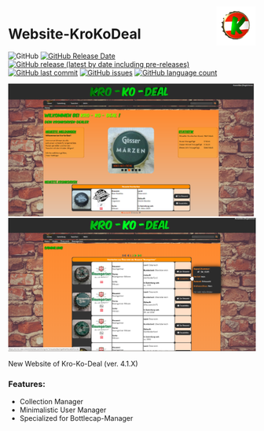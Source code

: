 <img align="right" width="80" height="80" src="https://github.com/TobiHatti/Website-KroKoDeal/blob/master/content/logo.png">

# Website-KroKoDeal

![GitHub](https://img.shields.io/github/license/TobiHatti/Website-KroKoDeal)
[![GitHub Release Date](https://img.shields.io/github/release-date/TobiHatti/Website-KroKoDeal)](https://github.com/TobiHatti/Website-KroKoDeal/releases)
[![GitHub release (latest by date including pre-releases)](https://img.shields.io/github/v/release/TobiHatti/Website-KroKoDeal?include_prereleases)](https://github.com/TobiHatti/Website-KroKoDeal/releases)
[![GitHub last commit](https://img.shields.io/github/last-commit/TobiHatti/Website-KroKoDeal)](https://github.com/TobiHatti/Website-KroKoDeal/commits/master)
[![GitHub issues](https://img.shields.io/github/issues-raw/TobiHatti/Website-KroKoDeal)](https://github.com/TobiHatti/Website-KroKoDeal/issues)
[![GitHub language count](https://img.shields.io/github/languages/count/TobiHatti/Website-KroKoDeal)](https://github.com/TobiHatti/Website-KroKoDeal)

![image](https://github.com/TobiHatti/Website-KroKoDeal/blob/master/krokodeal_sample01.png)
![image](https://github.com/TobiHatti/Website-KroKoDeal/blob/master/krokodeal_sample02.png)

New Website of Kro-Ko-Deal (ver. 4.1.X)

### Features:
- Collection Manager
- Minimalistic User Manager
- Specialized for Bottlecap-Manager
